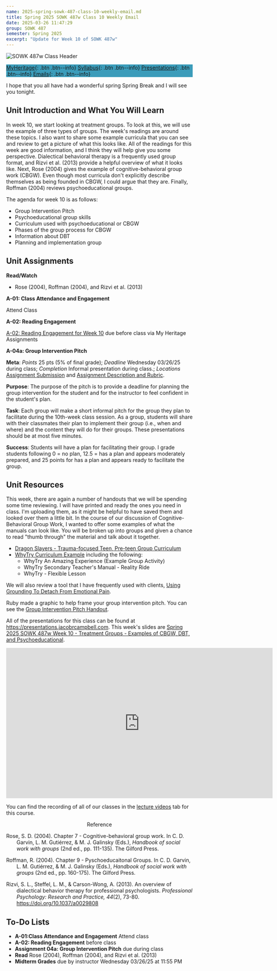 ```yaml
---
name: 2025-spring-sowk-487-class-10-weekly-email.md
title: Spring 2025 SOWK 487w Class 10 Weekly Email
date: 2025-03-26 11:47:29
group: SOWK 487
semester: Spring 2025
excerpt: "Update for Week 10 of SOWK 487w"
---
```


![SOWK 487w Class Header](https://jacobrcampbell.com/assets/media/2024-01-19-sowk-487w-email-header-image.jpg)

<div style="background-color: #3b9cba; width: 100%;" markdown="1">

[MyHeritage](https://myheritage.heritage.edu/ICS/Academics/SOWK/SOWK_487W/2425_SP-SOWK_487W-2/){: .btn .btn--info}
[Syllabus](https://jacobrcampbell.com/assets/media/2025-spring-sowk-487w-2-course-syllabus-campbell.pdf){: .btn .btn--info}
[Presentations](https://presentations.jacobrcampbell.com){: .btn .btn--info}
[Emails](https://jacobrcampbell.com/communications/){: .btn .btn--info}

</div>

I hope that you all have had a wonderful spring Spring Break and I will see you tonight.

## Unit Introduction and What You Will Learn

In week 10, we start looking at treatment groups. To look at this, we will use the example of three types of groups. The week's readings are around these topics. I also want to share some example curricula that you can see and review to get a picture of what this looks like. All of the readings for this week are good information, and I think they will help give you some perspective. Dialectical behavioral therapy is a frequently used group format, and Rizvi et al. (2013) provide a helpful overview of what it looks like. Next, Rose (2004) gives the example of cognitive-behavioral group work (CBGW). Even though most curricula don't explicitly describe themselves as being founded in CBGW, I could argue that they are. Finally, Roffman (2004) reviews psychoeducational groups.

The agenda for week 10 is as follows:

- Group Intervention Pitch
- Psychoeducational group skills
- Curriculum used with psychoeducational or CBGW
- Phases of the group process for CBGW
- Information about DBT
- Planning and implementation group

## Unit Assignments

**Read/Watch**

- Rose (2004), Roffman (2004), and Rizvi et al. (2013)

**A-01: Class Attendance and Engagement**

Attend Class

**A-02: Reading Engagement**

[A-02: Reading Engagement for Week 10](https://myheritage.heritage.edu/ICS/Academics/SOWK/SOWK_487W/2425_SP-SOWK_487W-2/Assignments.jnz?portlet=Coursework&screen=AssignmentDetailView&screenType=change&id=85fcc9c5-6d62-4174-8c53-d11e10e05e1d) due before class via My Heritage Assignments

**A-04a: Group Intervention Pitch**

**Meta**: _Points_ 25 pts (5% of final grade); _Deadline_ Wednesday 03/26/25 during class; _Completion_ Informal presentation during class.; _Locations_ [Assignment Submission](https://myheritage.heritage.edu/ICS/Academics/SOWK/SOWK_487W/2425_SP-SOWK_487W-2/Assignments.jnz?portlet=Coursework&screen=AssignmentDetailView&screenType=change&id=6f635790-f03d-4a8c-817a-eadaa5b9c2ab) and [Assignment Description and Rubric](https://myheritage.heritage.edu/ICS/Portlets/ICS/Handoutportlet/viewhandler.ashx?handout_id=474964f3-d663-4a5c-97dc-b6f177263fd6).

**Purpose**: The purpose of the pitch is to provide a deadline for planning the group intervention for the student and for the instructor to feel confident in the student's plan.

**Task**: Each group will make a short informal pitch for the group they plan to facilitate during the 10th-week class session. As a group, students will share with their classmates their plan to implement their group (i.e., when and where) and the content they will do for their groups. These presentations should be at most five minutes.

**Success**: Students will have a plan for facilitating their group. I grade students following 0 = no plan, 12.5 = has a plan and appears moderately prepared, and 25 points for has a plan and appears ready to facilitate the group.

## Unit Resources

This week, there are again a number of handouts that we will be spending some time reviewing. I will have printed and ready the ones you need in class. I'm uploading them, as it might be helpful to have saved them and looked over them a little bit. In the course of our discussion of Cognitive-Behavioral Group Work, I wanted to offer some examples of what the manuals can look like. You will be broken up into groups and given a chance to read "thumb through" the material and talk about it together.

- [Dragon Slayers - Trauma-focused Teen, Pre-teen Group Curriculum](https://myheritage.heritage.edu/ICS/Portlets/ICS/Handoutportlet/viewhandler.ashx?handout_id=e5815459-3fb0-44c3-b413-5ab1cc0c96dc)
- [WhyTry Curriculum Example](https://myheritage.heritage.edu/ICS/Portlets/ICS/Handoutportlet/viewhandler.ashx?handout_id=2e1db845-d1f4-483d-b803-15f1099244ae) including the following: 
	- WhyTry An Amazing Experience (Example Group Activity)
	- WhyTry Secondary Teacher's Manual - Reality Ride
	- WhyTry - Flexible Lesson

We will also review a tool that I have frequently used with clients, [Using Grounding To Detach From Emotional Pain](https://myheritage.heritage.edu/ICS/Portlets/ICS/Handoutportlet/viewhandler.ashx?handout_id=1f04d855-2194-4403-a56a-d01bf754cf60).


Ruby made a graphic to help frame your group intervention pitch. You can see the [Group Intervention Pitch Handout](https://myheritage.heritage.edu/ICS/Portlets/ICS/Handoutportlet/viewhandler.ashx?handout_id=9ee35c8e-599a-494b-935e-c7153d9bd6ff).

All of the presentations for this class can be found at <https://presentations.jacobrcampbell.com>. This week's slides are [Spring 2025 SOWK 487w Week 10 - Treatment Groups - Examples of CBGW, DBT, and Psychoeducational](https://presentations.jacobrcampbell.com/nfwrxh).

<iframe src="https://presentations.jacobrcampbell.com/nfwrxh/embed" height="405" width="720" style="border: none;"></iframe>

You can find the recording of all of our classes in the [lecture videos](https://myheritage.heritage.edu/ICS/Academics/SOWK/SOWK_487W/2425_SP-SOWK_487W-2/Lecture_Videos.jnz) tab for this course.


<div style="text-align: center" markdown="1">
Reference
</div>
<div style="margin: 0 0 0 2em; text-indent: -2em;" markdown="1">

Rose, S. D. (2004). Chapter 7 - Cognitive-behavioral group work. In C. D. Garvin, L. M. Gutiérrez, & M. J. Galinsky (Eds.), _Handbook of social work with groups_ (2nd ed., pp. 111-135). The Gilford Press.

Roffman, R. (2004). Chapter 9 - Pyschoeducaitonal Groups. In C. D. Garvin, L. M. Gutiérrez, & M. J. Galinsky (Eds.), _Handbook of social work with groups_ (2nd ed., pp. 160-175). The Gilford Press.

Rizvi, S. L., Steffel, L. M., & Carson-Wong, A. (2013). An overview of dialectical behavior therapy for professional psychologists. _Professional Psychology: Research and Practice, 44_(2), 73-80. <https://doi.org/10.1037/a0029808>

</div>

## To-Do Lists

- **A-01:Class Attendance and Engagement** Attend class
- **A-02: Reading Engagement** before class
- **Assignment 04a: Group Intervention Pitch** due during class
- **Read** Rose (2004), Roffman (2004), and Rizvi et al. (2013)
- **Midterm Grades** due by instructor Wednesday 03/26/25 at 11:55 PM
